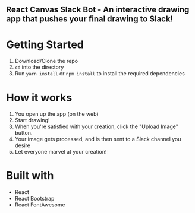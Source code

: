 ## React Canvas Slack Bot - An interactive drawing app that pushes your final drawing to Slack!

# Getting Started

1. Download/Clone the repo
2. `cd` into the directory
3. Run `yarn install` or `npm install` to install the required dependencies

# How it works

1. You open up the app (on the web)
2. Start drawing!
3. When you're satisfied with your creation, click the "Upload Image" button.
4. Your image gets processed, and is then sent to a Slack channel you desire
5. Let everyone marvel at your creation!

# Built with

- React
- React Bootstrap
- React FontAwesome
